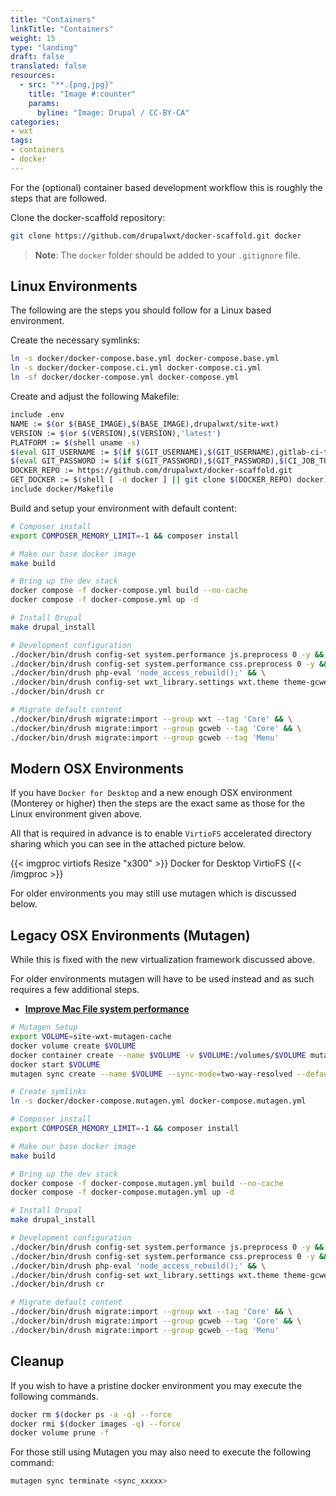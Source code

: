 ```yaml
---
title: "Containers"
linkTitle: "Containers"
weight: 15
type: "landing"
draft: false
translated: false
resources:
  - src: "**.{png,jpg}"
    title: "Image #:counter"
    params:
      byline: "Image: Drupal / CC-BY-CA"
categories:
- wxt
tags:
- containers
- docker
---
```


For the (optional) container based development workflow this is roughly the steps that are followed.

Clone the docker-scaffold repository:

```sh
git clone https://github.com/drupalwxt/docker-scaffold.git docker
```

> **Note**: The `docker` folder should be added to your `.gitignore` file.

## Linux Environments

The following are the steps you should follow for a Linux based environment.

Create the necessary symlinks:

```sh
ln -s docker/docker-compose.base.yml docker-compose.base.yml
ln -s docker/docker-compose.ci.yml docker-compose.ci.yml
ln -sf docker/docker-compose.yml docker-compose.yml
```

Create and adjust the following Makefile:

```sh
include .env
NAME := $(or $(BASE_IMAGE),$(BASE_IMAGE),drupalwxt/site-wxt)
VERSION := $(or $(VERSION),$(VERSION),'latest')
PLATFORM := $(shell uname -s)
$(eval GIT_USERNAME := $(if $(GIT_USERNAME),$(GIT_USERNAME),gitlab-ci-token))
$(eval GIT_PASSWORD := $(if $(GIT_PASSWORD),$(GIT_PASSWORD),$(CI_JOB_TOKEN)))
DOCKER_REPO := https://github.com/drupalwxt/docker-scaffold.git
GET_DOCKER := $(shell [ -d docker ] || git clone $(DOCKER_REPO) docker)
include docker/Makefile
```

Build and setup your environment with default content:

```sh
# Composer install
export COMPOSER_MEMORY_LIMIT=-1 && composer install

# Make our base docker image
make build

# Bring up the dev stack
docker compose -f docker-compose.yml build --no-cache
docker compose -f docker-compose.yml up -d

# Install Drupal
make drupal_install

# Development configuration
./docker/bin/drush config-set system.performance js.preprocess 0 -y && \
./docker/bin/drush config-set system.performance css.preprocess 0 -y && \
./docker/bin/drush php-eval 'node_access_rebuild();' && \
./docker/bin/drush config-set wxt_library.settings wxt.theme theme-gcweb -y && \
./docker/bin/drush cr

# Migrate default content
./docker/bin/drush migrate:import --group wxt --tag 'Core' && \
./docker/bin/drush migrate:import --group gcweb --tag 'Core' && \
./docker/bin/drush migrate:import --group gcweb --tag 'Menu'
```

## Modern OSX Environments

If you have `Docker for Desktop` and a new enough OSX environment (Monterey or higher) then the steps are the exact same as those for the Linux environment given above.

All that is required in advance is to enable `VirtioFS` accelerated directory sharing which you can see in the attached picture below.

{{< imgproc virtiofs Resize "x300" >}}
Docker for Desktop VirtioFS
{{< /imgproc >}}

For older environments you may still use mutagen which is discussed below.

## Legacy OSX Environments (Mutagen)

While this is fixed with the new virtualization framework discussed above.

For older environments mutagen will have to be used instead and as such requires a few additional steps.

- **[Improve Mac File system performance][docker-mac]**

```sh
# Mutagen Setup
export VOLUME=site-wxt-mutagen-cache
docker volume create $VOLUME
docker container create --name $VOLUME -v $VOLUME:/volumes/$VOLUME mutagenio/sidecar:0.13.0-beta3
docker start $VOLUME
mutagen sync create --name $VOLUME --sync-mode=two-way-resolved --default-file-mode-beta 0666 --default-directory-mode-beta 0777  $(pwd) docker://$VOLUME/volumes/$VOLUME

# Create symlinks
ln -s docker/docker-compose.mutagen.yml docker-compose.mutagen.yml

# Composer install
export COMPOSER_MEMORY_LIMIT=-1 && composer install

# Make our base docker image
make build

# Bring up the dev stack
docker compose -f docker-compose.mutagen.yml build --no-cache
docker compose -f docker-compose.mutagen.yml up -d

# Install Drupal
make drupal_install

# Development configuration
./docker/bin/drush config-set system.performance js.preprocess 0 -y && \
./docker/bin/drush config-set system.performance css.preprocess 0 -y && \
./docker/bin/drush php-eval 'node_access_rebuild();' && \
./docker/bin/drush config-set wxt_library.settings wxt.theme theme-gcweb -y && \
./docker/bin/drush cr

# Migrate default content
./docker/bin/drush migrate:import --group wxt --tag 'Core' && \
./docker/bin/drush migrate:import --group gcweb --tag 'Core' && \
./docker/bin/drush migrate:import --group gcweb --tag 'Menu'
```

## Cleanup

If you wish to have a pristine docker environment you may execute the following commands.

```sh
docker rm $(docker ps -a -q) --force
docker rmi $(docker images -q) --force
docker volume prune -f
```

For those still using Mutagen you may also need to execute the following command:

```sh
mutagen sync terminate <sync_xxxxx>
```

<!-- Links Referenced -->

[docker-mac]:      https://github.com/docker/roadmap/issues/7
[docker-scaffold]: https://github.com/drupalwxt/docker-scaffold.git
